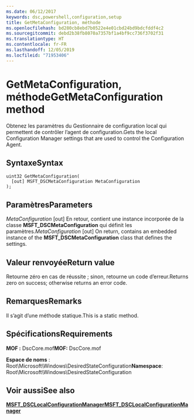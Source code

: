 ```yaml
---
ms.date: 06/12/2017
keywords: dsc,powershell,configuration,setup
title: GetMetaConfiguration, méthode
ms.openlocfilehash: bd280cb8ebd7b0522e4e01cbd24bd9bdcfddf4c2
ms.sourcegitcommit: debd2b38fb8070a7357bf1a4bf9cc736f3702f31
ms.translationtype: HT
ms.contentlocale: fr-FR
ms.lasthandoff: 12/05/2019
ms.locfileid: "71953406"
---
```

# <a name="getmetaconfiguration-method"></a><span data-ttu-id="c6d99-103">GetMetaConfiguration, méthode</span><span class="sxs-lookup"><span data-stu-id="c6d99-103">GetMetaConfiguration method</span></span>

<span data-ttu-id="c6d99-104">Obtenez les paramètres du Gestionnaire de configuration local qui permettent de contrôler l’agent de configuration.</span><span class="sxs-lookup"><span data-stu-id="c6d99-104">Gets the local Configuration Manager settings that are used to control the Configuration Agent.</span></span>

## <a name="syntax"></a><span data-ttu-id="c6d99-105">Syntaxe</span><span class="sxs-lookup"><span data-stu-id="c6d99-105">Syntax</span></span>

```mof
uint32 GetMetaConfiguration(
  [out] MSFT_DSCMetaConfiguration MetaConfiguration
);
```

## <a name="parameters"></a><span data-ttu-id="c6d99-106">Paramètres</span><span class="sxs-lookup"><span data-stu-id="c6d99-106">Parameters</span></span>

<span data-ttu-id="c6d99-107">*MetaConfiguration* \[out\] En retour, contient une instance incorporée de la classe **MSFT_DSCMetaConfiguration** qui définit les paramètres.</span><span class="sxs-lookup"><span data-stu-id="c6d99-107">*MetaConfiguration* \[out\] On return, contains an embedded instance of the **MSFT_DSCMetaConfiguration** class that defines the settings.</span></span>

## <a name="return-value"></a><span data-ttu-id="c6d99-108">Valeur renvoyée</span><span class="sxs-lookup"><span data-stu-id="c6d99-108">Return value</span></span>

<span data-ttu-id="c6d99-109">Retourne zéro en cas de réussite ; sinon, retourne un code d’erreur.</span><span class="sxs-lookup"><span data-stu-id="c6d99-109">Returns zero on success; otherwise returns an error code.</span></span>

## <a name="remarks"></a><span data-ttu-id="c6d99-110">Remarques</span><span class="sxs-lookup"><span data-stu-id="c6d99-110">Remarks</span></span>

<span data-ttu-id="c6d99-111">Il s’agit d’une méthode statique.</span><span class="sxs-lookup"><span data-stu-id="c6d99-111">This is a static method.</span></span>

## <a name="requirements"></a><span data-ttu-id="c6d99-112">Spécifications</span><span class="sxs-lookup"><span data-stu-id="c6d99-112">Requirements</span></span>

<span data-ttu-id="c6d99-113">**MOF :** DscCore.mof</span><span class="sxs-lookup"><span data-stu-id="c6d99-113">**MOF:** DscCore.mof</span></span>

<span data-ttu-id="c6d99-114">**Espace de noms** : Root\Microsoft\Windows\DesiredStateConfiguration</span><span class="sxs-lookup"><span data-stu-id="c6d99-114">**Namespace**: Root\Microsoft\Windows\DesiredStateConfiguration</span></span>

## <a name="see-also"></a><span data-ttu-id="c6d99-115">Voir aussi</span><span class="sxs-lookup"><span data-stu-id="c6d99-115">See also</span></span>

[<span data-ttu-id="c6d99-116">**MSFT_DSCLocalConfigurationManager**</span><span class="sxs-lookup"><span data-stu-id="c6d99-116">**MSFT_DSCLocalConfigurationManager**</span></span>](msft-dsclocalconfigurationmanager.md)
